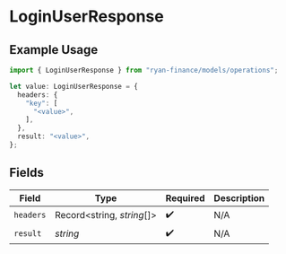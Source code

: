 # LoginUserResponse

## Example Usage

```typescript
import { LoginUserResponse } from "ryan-finance/models/operations";

let value: LoginUserResponse = {
  headers: {
    "key": [
      "<value>",
    ],
  },
  result: "<value>",
};
```

## Fields

| Field                      | Type                       | Required                   | Description                |
| -------------------------- | -------------------------- | -------------------------- | -------------------------- |
| `headers`                  | Record<string, *string*[]> | :heavy_check_mark:         | N/A                        |
| `result`                   | *string*                   | :heavy_check_mark:         | N/A                        |